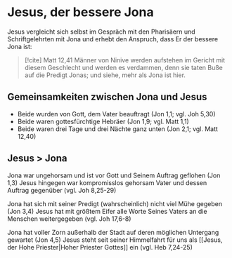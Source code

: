 # Jesus, der bessere Jona

Jesus vergleicht sich selbst im Gespräch mit den Pharisäern und Schriftgelehrten mit Jona und erhebt den Anspruch, dass Er der bessere Jona ist:

> [!cite] Matt 12,41
> Männer von Ninive werden aufstehen im Gericht mit diesem Geschlecht und werden es verdammen, denn sie taten Buße auf die Predigt Jonas; und siehe, mehr als Jona ist hier.

## Gemeinsamkeiten zwischen Jona und Jesus

- Beide wurden von Gott, dem Vater beauftragt (Jon 1,1; vgl. Joh 5,30)
- Beide waren gottesfürchtige Hebräer (Jon 1,9; vgl. Matt 1,1)
- Beide waren drei Tage und drei Nächte ganz unten (Jon 2,1; vgl. Matt 12,40)

## Jesus > Jona

Jona war ungehorsam und ist vor Gott und Seinem Auftrag geflohen (Jon 1,3)
Jesus hingegen war kompromisslos gehorsam Vater und dessen Auftrag gegenüber (vgl. Joh 8,25-29)

Jona hat sich mit seiner Predigt (wahrscheinlich) nicht viel Mühe gegeben (Jon 3,4)
Jesus hat mit größtem Eifer alle Worte Seines Vaters an die Menschen weitergegeben (vgl. Joh 17,6-8)

Jona hat voller Zorn außerhalb der Stadt auf deren möglichen Untergang gewartet (Jon 4,5)
Jesus steht seit seiner Himmelfahrt für uns als [[Jesus, der Hohe Priester|Hoher Priester Gottes]] ein (vgl. Heb 7,24-25)